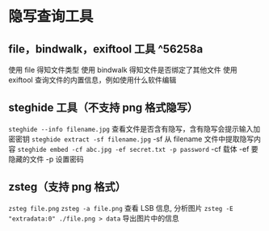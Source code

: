 # 隐写查询工具

## file，bindwalk，exiftool 工具 ^56258a
使用 file 得知文件类型
使用 bindwalk 得知文件是否绑定了其他文件
使用 exiftool 查询文件的内置信息，例如使用什么软件编辑

  
## steghide 工具（不支持 png 格式隐写）
`steghide --info filename.jpg`
查看文件是否含有隐写，含有隐写会提示输入加密密钥
`steghide extract -sf filename.jpg`
-sf 从 filename 文件中提取隐写内容
`steghide embed -cf abc.jpg -ef secret.txt -p password`
-cf 载体    -ef 要隐藏的文件    -p 设置密码

  
## zsteg（支持 png 格式）
`zsteg file.png`
`zsteg -a file.png`
查看 LSB 信息, 分析图片
`zsteg -E "extradata:0" ./file.png > data`
导出图片中的信息


